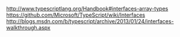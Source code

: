 http://www.typescriptlang.org/Handbook#interfaces-array-types https://github.com/Microsoft/TypeScript/wiki/Interfaces http://blogs.msdn.com/b/typescript/archive/2013/01/24/interfaces-walkthrough.aspx
